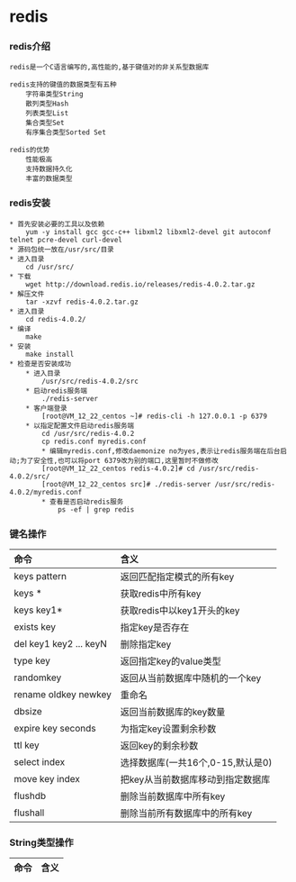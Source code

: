 # redis
### redis介绍
```
redis是一个C语言编写的,高性能的,基于键值对的非关系型数据库

redis支持的键值的数据类型有五种
    字符串类型String
    散列类型Hash
    列表类型List
    集合类型Set
    有序集合类型Sorted Set
    
redis的优势
    性能极高
    支持数据持久化
    丰富的数据类型
```
### redis安装
```
* 首先安装必要的工具以及依赖
    yum -y install gcc gcc-c++ libxml2 libxml2-devel git autoconf telnet pcre-devel curl-devel
* 源码包统一放在/usr/src/目录
* 进入目录
    cd /usr/src/
* 下载
    wget http://download.redis.io/releases/redis-4.0.2.tar.gz
* 解压文件
    tar -xzvf redis-4.0.2.tar.gz
* 进入目录
    cd redis-4.0.2/
* 编译
    make
* 安装
    make install
* 检查是否安装成功
    * 进入目录
        /usr/src/redis-4.0.2/src
    * 启动redis服务端
        ./redis-server
    * 客户端登录
    	[root@VM_12_22_centos ~]# redis-cli -h 127.0.0.1 -p 6379
    * 以指定配置文件启动redis服务端
    	cd /usr/src/redis-4.0.2
        cp redis.conf myredis.conf
        * 编辑myredis.conf,修改daemonize no为yes,表示让redis服务端在后台启动;为了安全性,也可以将port 6379改为别的端口,这里暂时不做修改
        [root@VM_12_22_centos redis-4.0.2]# cd /usr/src/redis-4.0.2/src/
        [root@VM_12_22_centos src]# ./redis-server /usr/src/redis-4.0.2/myredis.conf
        * 查看是否启动redis服务
            ps -ef | grep redis
```
### 键名操作
命令|含义
:---|:---
keys pattern|返回匹配指定模式的所有key
keys *|获取redis中所有key
keys key1*|获取redis中以key1开头的key
exists key|指定key是否存在
del key1 key2 ... keyN|删除指定key
type key|返回指定key的value类型
randomkey|返回从当前数据库中随机的一个key
rename oldkey newkey|重命名
dbsize|返回当前数据库的key数量
expire key seconds|为指定key设置剩余秒数
ttl key|返回key的剩余秒数
select index|选择数据库(一共16个,0-15,默认是0)
move key index|把key从当前数据库移动到指定数据库
flushdb|删除当前数据库中所有key
flushall|删除当前所有数据库中的所有key
### String类型操作
命令|含义
:---|:---

